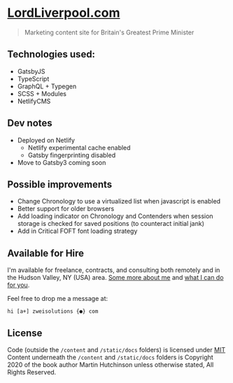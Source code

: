 # [LordLiverpool.com](https://www.lordliverpool.com/)

> Marketing content site for Britain's Greatest Prime Minister

## Technologies used:

-   GatsbyJS
-   TypeScript
-   GraphQL + Typegen
-   SCSS + Modules
-   NetlifyCMS

## Dev notes

-   Deployed on Netlify
    -   Netlify experimental cache enabled
    -   Gatsby fingerprinting disabled
-   Move to Gatsby3 coming soon

## Possible improvements

-   Change Chronology to use a virtualized list when javascript is enabled
-   Better support for older browsers
-   Add loading indicator on Chronology and Contenders when session storage is checked for saved positions (to counteract initial jank)
-   Add in Critical FOFT font loading strategy

## Available for Hire

I'm available for freelance, contracts, and consulting both remotely and in the Hudson Valley, NY (USA) area. [Some more about me](https://www.zweisolutions.com/about.html) and [what I can do for you](https://www.zweisolutions.com/services.html).

Feel free to drop me a message at:

```
hi [a+] zweisolutions {●} com
```

## License

Code (outside the `/content` and `/static/docs` folders) is licensed under [MIT](./LICENSE)
Content underneath the `/content` and `/static/docs` folders is Copyright 2020 of the book author Martin Hutchinson unless otherwise stated, All Rights Reserved.
